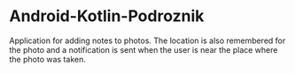 # Android-Kotlin-Podroznik
Application for adding notes to photos. The location is also remembered for the photo and a notification is sent when the user is near the place where the photo was taken.
